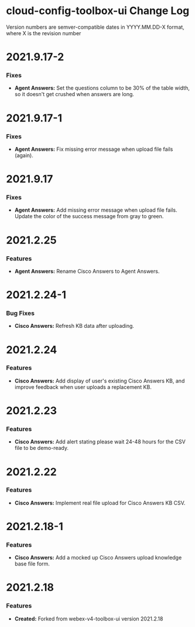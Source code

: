 # cloud-config-toolbox-ui Change Log

Version numbers are semver-compatible dates in YYYY.MM.DD-X format,
where X is the revision number


# 2021.9.17-2

### Fixes
* **Agent Answers:** Set the questions column to be 30% of the table width, so
it doesn't get crushed when answers are long.


# 2021.9.17-1

### Fixes
* **Agent Answers:** Fix missing error message when upload file fails (again). 


# 2021.9.17

### Fixes
* **Agent Answers:** Add missing error message when upload file fails. Update
the color of the success message from gray to green.


# 2021.2.25

### Features
* **Agent Answers:** Rename Cisco Answers to Agent Answers.


# 2021.2.24-1

### Bug Fixes
* **Cisco Answers:** Refresh KB data after uploading.


# 2021.2.24

### Features
* **Cisco Answers:** Add display of user's existing Cisco Answers KB, and
improve feedback when user uploads a replacement KB.


# 2021.2.23

### Features
* **Cisco Answers:** Add alert stating please wait 24-48 hours for the CSV file
to be demo-ready.


# 2021.2.22

### Features
* **Cisco Answers:** Implement real file upload for Cisco Answers KB CSV.


# 2021.2.18-1

### Features
* **Cisco Answers:** Add a mocked up Cisco Answers upload knowledge base file
form.


# 2021.2.18

### Features
* **Created:** Forked from webex-v4-toolbox-ui version 2021.2.18